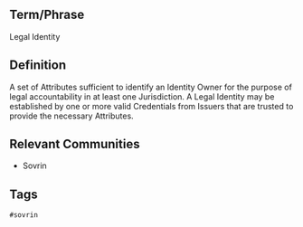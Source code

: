 ## Term/Phrase
Legal Identity

## Definition
A set of Attributes sufficient to identify an Identity Owner for the purpose of legal accountability in at least one Jurisdiction. A Legal Identity may be established by one or more valid Credentials from Issuers that are trusted to provide the necessary Attributes.

## Relevant Communities
* Sovrin

## Tags
```
#sovrin
```
